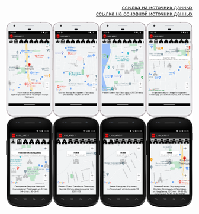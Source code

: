 <p align="right"><a href="https://kairulla.github.io/LAB5_KRE17/">ссылка на источник данных</a><br><a href="https://www.gov.kz/memleket/entities/pavlodar-pvl/press/article/details/14991?lang=ru&ysclid=latvt1ilgb661759668">ссылка на основной источник данных</a></p>

<img src="_MY_PICTURES/Screenshot_20221123_222558.png" width=25% align="middle"><img src="_MY_PICTURES/Screenshot_20221123_222624.png" width=25% align="middle"><img src="_MY_PICTURES/Screenshot_20221123_222641.png" width=25% align="middle"><img src="_MY_PICTURES/Screenshot_20221123_222700.png" width=25% align="middle"><img src="_MY_PICTURES/Screenshot_20221123_222811.png" width=25% align="middle"><img src="_MY_PICTURES/Screenshot_20221123_222835.png" width=25% align="middle"><img src="_MY_PICTURES/Screenshot_20221123_222854.png" width=25% align="middle"><img src="_MY_PICTURES/Screenshot_20221123_222915.png" width=25% align="middle">